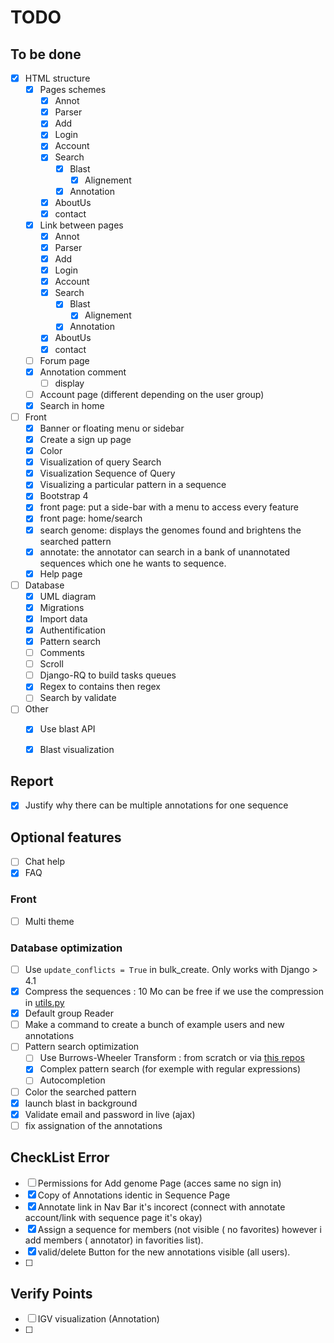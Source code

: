 # TODO

## To be done

- [X] HTML structure
    - [X] Pages schemes
        - [X] Annot
        - [X] Parser
        - [X] Add
        - [X] Login
        - [X] Account
        - [X] Search
            - [X] Blast
                - [X] Alignement
            - [X] Annotation  
        - [X] AboutUs
        - [X] contact
    - [X] Link between pages
        - [X] Annot
        - [X] Parser
        - [X] Add
        - [X] Login
        - [X] Account
        - [X] Search
            - [X] Blast
                - [X] Alignement
            - [X] Annotation  
        - [X] AboutUs
        - [X] contact
    - [ ] Forum page
    - [X] Annotation comment
        - [ ] display
    - [ ] Account page (different depending on the user group)
    - [X] Search in home

- [ ] Front
    - [X] Banner or floating menu or sidebar
    - [X] Create a sign up page
    - [X] Color
    - [X] Visualization of query Search 
    - [X] Visualization Sequence of Query
    - [X] Visualizing a particular pattern in a sequence
    - [X] Bootstrap 4
    - [X] front page: put a side-bar with a menu to access every feature
    - [X] front page: home/search
    - [X] search genome: displays the genomes found and brightens the searched pattern
    - [X] annotate: the annotator can search in a bank of unannotated sequences which one he wants to sequence.
    - [X] Help page

- [ ] Database
    - [X] UML diagram
    - [X] Migrations
    - [X] Import data
    - [X] Authentification
    - [X] Pattern search
    - [ ] Comments
    - [ ] Scroll
    - [ ] Django-RQ to build tasks queues
    - [X] Regex to contains then regex
    - [ ] Search by validate

- [ ] Other
    - [X] Use blast API
    - [X] Blast visualization


## Report

- [X] Justify why there can be multiple annotations for one sequence

## Optional features

- [ ] Chat help
- [X] FAQ

### Front

- [ ] Multi theme

### Database optimization

- [ ] Use `update_conflicts = True` in bulk_create. Only works with Django > 4.1
- [X] Compress the sequences : 10 Mo can be free if we use the compression in [utils.py](source/bacterial_genome_annotation/utils.py)
- [X] Default group Reader
- [ ] Make a command to create a bunch of example users and new annotations
- [ ] Pattern search optimization
    - [ ] Use Burrows-Wheeler Transform : from scratch or via [this repos](https://github.com/Axl-Lvy/Index-structure-and-mapping)
    - [X] Complex pattern search (for exemple with regular expressions)
    - [ ] Autocompletion
- [ ] Color the searched pattern
- [X] launch blast in background
- [X] Validate email and password in live (ajax)
- [ ] fix assignation of the annotations

## CheckList Error

- [ ] Permissions for Add genome Page (acces same no sign in)
- [X] Copy of Annotations identic in Sequence Page
- [X] Annotate link in Nav Bar it's incorect (connect with annotate account/link with sequence page it's okay)
- [X] Assign a sequence for members (not visible ( no favorites) however i add members ( annotator) in favorities list).
- [X] valid/delete Button for the new annotations visible (all users).
- [ ] 

## Verify Points

- [ ] IGV visualization (Annotation)
- [ ] 
